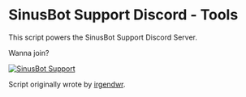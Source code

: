 # SinusBot Support Discord - Tools

This script powers the SinusBot Support Discord Server.

Wanna join?

[![SinusBot Support](https://discord.com/api/guilds/152947849393471488/embed.png?style=banner1)](https://discord.gg/h6s5Ykc)

Script originally wrote by [irgendwr](https://github.com/irgendwr/sinusbot-scripts).
